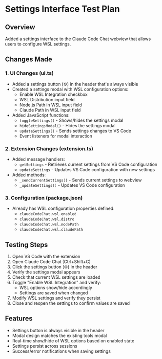 # Settings Interface Test Plan

## Overview
Added a settings interface to the Claude Code Chat webview that allows users to configure WSL settings.

## Changes Made

### 1. UI Changes (ui.ts)
- Added a settings button (⚙️) in the header that's always visible
- Created a settings modal with WSL configuration options:
  - Enable WSL Integration checkbox
  - WSL Distribution input field
  - Node.js Path in WSL input field
  - Claude Path in WSL input field
- Added JavaScript functions:
  - `toggleSettings()` - Shows/hides the settings modal
  - `hideSettingsModal()` - Hides the settings modal
  - `updateSettings()` - Sends settings changes to VS Code
  - Event listeners for modal interaction

### 2. Extension Changes (extension.ts)
- Added message handlers:
  - `getSettings` - Retrieves current settings from VS Code configuration
  - `updateSettings` - Updates VS Code configuration with new settings
- Added methods:
  - `_sendCurrentSettings()` - Sends current settings to webview
  - `_updateSettings()` - Updates VS Code configuration

### 3. Configuration (package.json)
- Already has WSL configuration properties defined:
  - `claudeCodeChat.wsl.enabled`
  - `claudeCodeChat.wsl.distro`
  - `claudeCodeChat.wsl.nodePath`
  - `claudeCodeChat.wsl.claudePath`

## Testing Steps

1. Open VS Code with the extension
2. Open Claude Code Chat (Ctrl+Shift+C)
3. Click the settings button (⚙️) in the header
4. Verify the settings modal appears
5. Check that current WSL settings are loaded
6. Toggle "Enable WSL Integration" and verify:
   - WSL options show/hide accordingly
   - Settings are saved when changed
7. Modify WSL settings and verify they persist
8. Close and reopen the settings to confirm values are saved

## Features

- Settings button is always visible in the header
- Modal design matches the existing tools modal
- Real-time show/hide of WSL options based on enabled state
- Settings persist across sessions
- Success/error notifications when saving settings